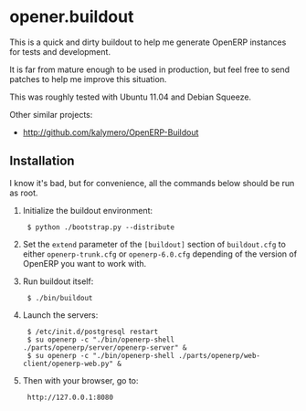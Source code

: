 opener.buildout
===============

This is a quick and dirty buildout to help me generate OpenERP instances for tests and development.

It is far from mature enough to be used in production, but feel free to send patches to help me improve this situation.

This was roughly tested with Ubuntu 11.04 and Debian Squeeze.

Other similar projects:

* http://github.com/kalymero/OpenERP-Buildout


Installation
------------

I know it's bad, but for convenience, all the commands below should be run as root.

1. Initialize the buildout environment:

        $ python ./bootstrap.py --distribute

1. Set the `extend` parameter of the `[buildout]` section of `buildout.cfg` to either `openerp-trunk.cfg` or `openerp-6.0.cfg` depending of the version of OpenERP you want to work with.

1. Run buildout itself:

        $ ./bin/buildout

1. Launch the servers:

        $ /etc/init.d/postgresql restart
        $ su openerp -c "./bin/openerp-shell ./parts/openerp/server/openerp-server" &
        $ su openerp -c "./bin/openerp-shell ./parts/openerp/web-client/openerp-web.py" &

1. Then with your browser, go to:

        http://127.0.0.1:8080
